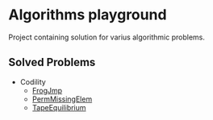 # Algorithms playground

Project containing solution for varius algorithmic problems.

## Solved Problems

* Codility
  * [FrogJmp](https://github.com/akegalj/algorithms_playground/blob/master/codility/FrogJmp.py)
  * [PermMissingElem](https://github.com/akegalj/algorithms_playground/blob/master/codility/PermMissingElem.py)
  * [TapeEquilibrium](https://github.com/akegalj/algorithms_playground/blob/master/codility/TapeEquilibrium.py)
